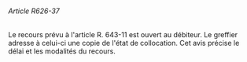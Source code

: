 ###### Article R626-37

Le recours prévu à l'article R. 643-11 est ouvert au débiteur. Le greffier adresse à celui-ci une copie de l'état de collocation. Cet avis précise le délai et les modalités du recours.


